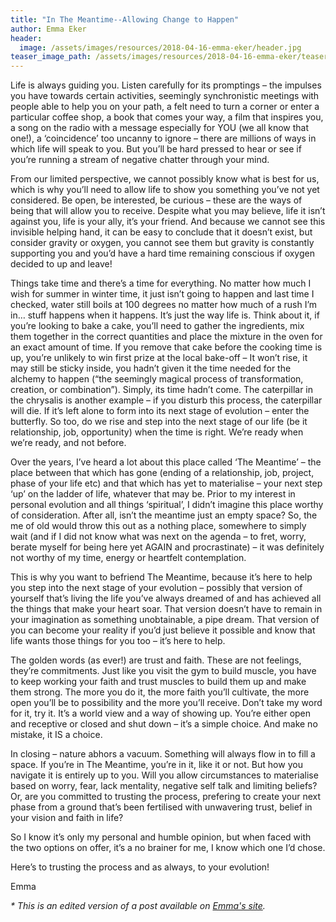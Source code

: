 ```yaml
---
title: "In The Meantime--Allowing Change to Happen"
author: Emma Eker
header:
  image: /assets/images/resources/2018-04-16-emma-eker/header.jpg
teaser_image_path: /assets/images/resources/2018-04-16-emma-eker/teaser.jpg
---
```


Life is always guiding you. Listen carefully for its promptings – the impulses you have towards certain activities, seemingly synchronistic meetings with people able to help you on your path, a felt need to turn a corner or enter a particular coffee shop, a book that comes your way, a film that inspires you, a song on the radio with a message especially for YOU (we all know that one!), a ‘coincidence’ too uncanny to ignore – there are millions of ways in which life will speak to you. But you’ll be hard pressed to hear or see if you’re running a stream of negative chatter through your mind.

From our limited perspective, we cannot possibly know what is best for us, which is why you’ll need to allow life to show you something you’ve not yet considered. Be open, be interested, be curious – these are the ways of being that will allow you to receive. Despite what you may believe, life it isn’t against you, life is your ally, it’s your friend. And because we cannot see this invisible helping hand, it can be easy to conclude that it doesn’t exist, but consider gravity or oxygen, you cannot see them but gravity is constantly supporting you and you’d have a hard time remaining conscious if oxygen decided to up and leave!

Things take time and there’s a time for everything. No matter how much I wish for summer in winter time, it just isn’t going to happen and last time I checked, water still boils at 100 degrees no matter how much of a rush I’m in… stuff happens when it happens. It’s just the way life is. Think about it, if you’re looking to bake a cake, you’ll need to gather the ingredients, mix them together in the correct quantities and place the mixture in the oven for an exact amount of time. If you remove that cake before the cooking time is up, you’re unlikely to win first prize at the local bake-off – It won’t rise, it may still be sticky inside, you hadn’t given it the time needed for the alchemy to happen (“the seemingly magical process of transformation, creation, or combination”).  Simply, its time hadn’t come. The caterpillar in the chrysalis is another example – if you disturb this process, the caterpillar will die. If it’s left alone to form into its next stage of evolution – enter the butterfly. So too, do we rise and step into the next stage of our life (be it relationship, job, opportunity) when the time is right. We’re ready when we’re ready, and not before.

Over the years, I’ve heard a lot about this place called ‘The Meantime’ – the place between that which has gone (ending of a relationship, job, project, phase of your life etc) and that which has yet to materialise – your next step ‘up’ on the ladder of life, whatever that may be. Prior to my interest in personal evolution and all things ‘spiritual’, I didn’t imagine this place worthy of consideration. After all, isn’t the meantime just an empty space? So, the me of old would throw this out as a nothing place, somewhere to simply wait (and if I did not know what was next on the agenda – to fret, worry, berate myself for being here yet AGAIN and procrastinate) – it was definitely not worthy of my time, energy or heartfelt contemplation.

This is why you want to befriend The Meantime, because it’s here to help you step into the next stage of your evolution – possibly that version of yourself that’s living the life you’ve always dreamed of and has achieved all the things that make your heart soar. That version doesn’t have to remain in your imagination as something unobtainable, a pipe dream. That version of you can become your reality if you’d just believe it possible and know that life wants those things for you too – it’s here to help.

The golden words (as ever!) are trust and faith. These are not feelings, they’re commitments. Just like you visit the gym to build muscle, you have to keep working your faith and trust muscles to build them up and make them strong. The more you do it, the more faith you’ll cultivate, the more open you’ll be to possibility and the more you’ll receive. Don’t take my word for it, try it. It’s a world view and a way of showing up. You’re either open and receptive or closed and shut down – it’s a simple choice. And make no mistake, it IS a choice.

In closing – nature abhors a vacuum. Something will always flow in to fill a space. If you’re in The Meantime, you’re in it, like it or not. But how you navigate it is entirely up to you. Will you allow circumstances to materialise based on worry, fear, lack mentality, negative self talk and limiting beliefs? Or, are you committed to trusting the process, prefering to create your next phase from a ground that’s been fertilised with unwavering trust, belief in your vision and faith in life?

So I know it’s only my personal and humble opinion, but when faced with the two options on offer, it’s a no brainer for me, I know which one I’d chose.

Here’s to trusting the process and as always, to your evolution!

Emma

_* This is an edited version of a post available on [Emma's site](https://emmaeker.com/in-the-meantime-allowing-change-to-happen)._
